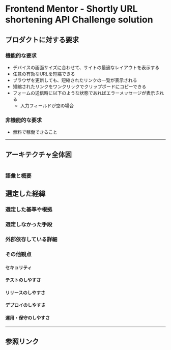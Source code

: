 # Frontend Mentor - Shortly URL shortening API Challenge solution

## プロダクトに対する要求

### 機能的な要求

- デバイスの画面サイズに合わせて、サイトの最適なレイアウトを表示する
- 任意の有効なURLを短縮できる
- ブラウザを更新しても、短縮されたリンクの一覧が表示される
- 短縮されたリンクをワンクリックでクリップボードにコピーできる
- フォームの送信時に以下のような状態であればエラーメッセージが表示される
  - 入力フィールドが空の場合

### 非機能的な要求

* 無料で稼働できること

---

## アーキテクチャ全体図

```mermaid
```

### 語彙と概要

## 選定した経緯

### 選定した基準や根拠

### 選定しなかった手段

### 外部依存している詳細

### その他観点

#### セキュリティ

#### テストのしやすさ

#### リリースのしやすさ

#### デプロイのしやすさ

#### 運用・保守のしやすさ

---

## 参照リンク
